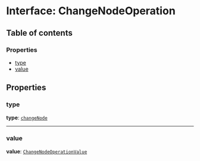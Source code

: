 # Interface: ChangeNodeOperation

## Table of contents

### Properties

* [type](/auto-docs/fixed-layout-editor/interfaces/ChangeNodeOperation.md#type)
* [value](/auto-docs/fixed-layout-editor/interfaces/ChangeNodeOperation.md#value)

## Properties

### type

**type**: [`changeNode`](/auto-docs/fixed-layout-editor/enums/OperationType.md#changenode)

***

### value

**value**: [`ChangeNodeOperationValue`](/auto-docs/fixed-layout-editor/interfaces/ChangeNodeOperationValue.md)
